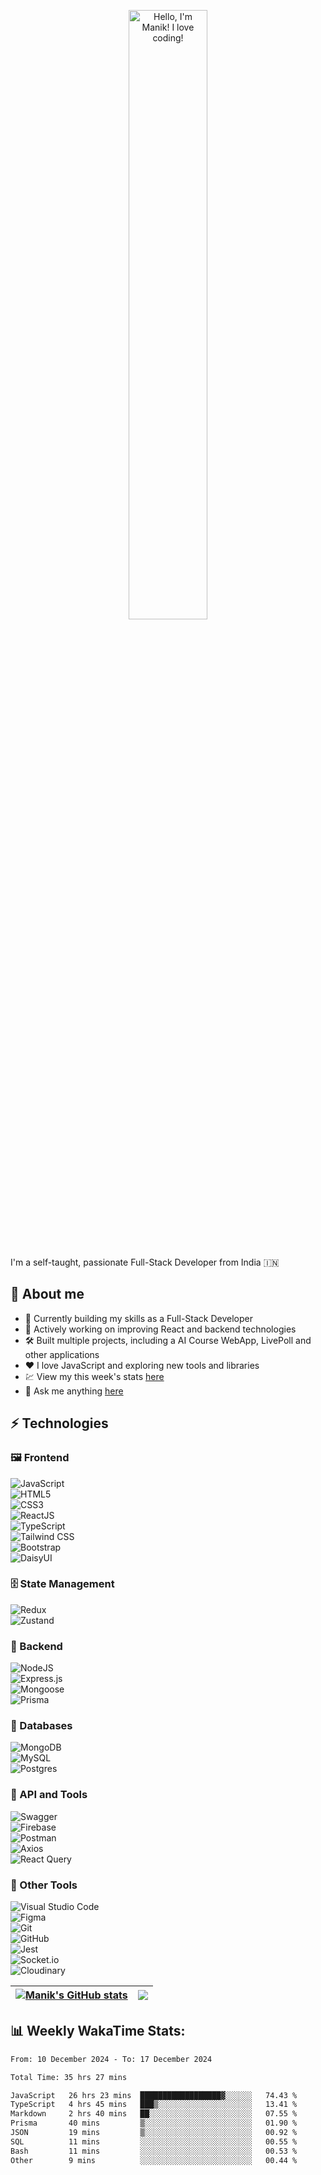 <p align="center"><a href="https://github.com/ManikMaity"><img width="50%" alt="Hello, I'm Manik! I love coding!" src="https://github.com/ManikMaity/ManikMaity/assets/110734724/435689f3-b962-4e64-9e66-48de979d2494" /></a></p>

<br />

I'm a self-taught, passionate Full-Stack Developer from India 🇮🇳

## 🍃 About me

- 💼 Currently building my skills as a Full-Stack Developer  
- 🚀 Actively working on improving React and backend technologies  
- 🛠️ Built multiple projects, including a AI Course WebApp, LivePoll and other applications  
- ❤️ I love JavaScript and exploring new tools and libraries  
- 💹 View my this week's stats [here](https://wakatime.com/@manikmaity)
- 💬 Ask me anything [here](https://github.com/ManikMaity/ManikMaity/issues)

## ⚡ Technologies

### 🖼️ Frontend  
![JavaScript](https://img.shields.io/badge/-JavaScript-black?style=flat-square&logo=javascript)  
![HTML5](https://img.shields.io/badge/-HTML5-E34F26?style=flat-square&logo=html5&logoColor=white)  
![CSS3](https://img.shields.io/badge/-CSS3-1572B6?style=flat-square&logo=css3)  
![ReactJS](https://img.shields.io/badge/-ReactJS-black?style=flat-square&logo=react)  
![TypeScript](https://img.shields.io/badge/-TypeScript-007ACC?style=flat-square&logo=typescript&logoColor=white)  
![Tailwind CSS](https://img.shields.io/badge/-Tailwind%20CSS-38B2AC?style=flat-square&logo=tailwind-css&logoColor=white)  
![Bootstrap](https://img.shields.io/badge/-Bootstrap-563D7C?style=flat-square&logo=bootstrap&logoColor=white)  
![DaisyUI](https://img.shields.io/badge/-DaisyUI-FF69B4?style=flat-square&logo=daisyui)

### 🗄️ State Management  
![Redux](https://img.shields.io/badge/-Redux-764ABC?style=flat-square&logo=redux)  
![Zustand](https://img.shields.io/badge/zustand-%2320232a.svg?style=flat-square&logo=react&logoColor=white)

### 🧮 Backend  
![NodeJS](https://img.shields.io/badge/-NodeJS-black?style=flat-square&logo=node.js)  
![Express.js](https://img.shields.io/badge/-Express.js-000000?style=flat-square&logo=express&logoColor=white)  
![Mongoose](https://img.shields.io/badge/-Mongoose-red?style=flat-square&logo=mongoose)  
![Prisma](https://img.shields.io/badge/Prisma-3982CE?style=flat-square&logo=Prisma&logoColor=white)

### 🛒 Databases  
![MongoDB](https://img.shields.io/badge/-MongoDB-black?style=flat-square&logo=mongodb)  
![MySQL](https://img.shields.io/badge/-MySQL-00758F?style=flat-square&logo=mysql&logoColor=white)  
![Postgres](https://img.shields.io/badge/Postgres-%23316192.svg?style=flat-square&logo=postgresql&logoColor=white)

### 🚏 API and Tools  
![Swagger](https://img.shields.io/badge/-Swagger-85EA2D?style=flat-square&logo=swagger&logoColor=white)  
![Firebase](https://img.shields.io/badge/-Firebase-FFCA28?style=flat-square&logo=firebase)  
![Postman](https://img.shields.io/badge/-Postman-FF6C37?style=flat-square&logo=postman&logoColor=white)  
![Axios](https://img.shields.io/badge/-Axios-5A29E4?style=flat-square&logo=axios)  
![React Query](https://img.shields.io/badge/-React%20Query-FF4154?style=flat-square&logo=react-query&logoColor=white)

### 🔧 Other Tools  
![Visual Studio Code](https://img.shields.io/badge/-Visual%20Studio%20Code-007ACC?style=flat-square&logo=visual-studio-code)  
![Figma](https://img.shields.io/badge/-Figma-black?style=flat-square&logo=figma)  
![Git](https://img.shields.io/badge/-Git-black?style=flat-square&logo=git)  
![GitHub](https://img.shields.io/badge/-GitHub-181717?style=flat-square&logo=github)  
![Jest](https://img.shields.io/badge/-Jest-C21325?style=flat-square&logo=jest&logoColor=white)  
![Socket.io](https://img.shields.io/badge/Socket.io-black?style=flat-square&logo=jest&logoColor=white)  
![Cloudinary](https://img.shields.io/badge/-Cloudinary-4285F4?style=flat-square&logo=cloudinary)


| <a href="https://github.com/ManikMaity/github-readme-stats"><img align="center" src="https://github-readme-stats.vercel.app/api?username=ManikMaity&show_icons=true&include_all_commits=true&theme=buefy&hide_border=true" alt="Manik's GitHub stats" /></a> | <a href="https://github.com/ManikMaity/github-readme-stats"><img align="center" src="https://github-readme-stats.vercel.app/api/top-langs/?username=ManikMaity&layout=compact&theme=buefy&hide_border=true" /></a> |
| ------------- | ------------- |

## 📊 Weekly WakaTime Stats:

<!--START_SECTION:waka-->

```txt
From: 10 December 2024 - To: 17 December 2024

Total Time: 35 hrs 27 mins

JavaScript   26 hrs 23 mins  ██████████████████▓░░░░░░   74.43 %
TypeScript   4 hrs 45 mins   ███▒░░░░░░░░░░░░░░░░░░░░░   13.41 %
Markdown     2 hrs 40 mins   ██░░░░░░░░░░░░░░░░░░░░░░░   07.55 %
Prisma       40 mins         ▒░░░░░░░░░░░░░░░░░░░░░░░░   01.90 %
JSON         19 mins         ▒░░░░░░░░░░░░░░░░░░░░░░░░   00.92 %
SQL          11 mins         ░░░░░░░░░░░░░░░░░░░░░░░░░   00.55 %
Bash         11 mins         ░░░░░░░░░░░░░░░░░░░░░░░░░   00.53 %
Other        9 mins          ░░░░░░░░░░░░░░░░░░░░░░░░░   00.44 %
```

<!--END_SECTION:waka-->
